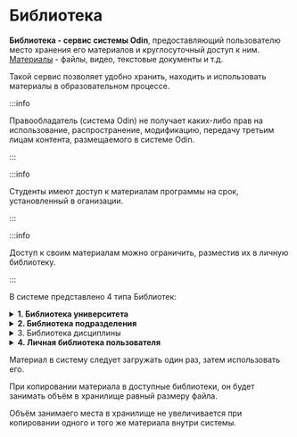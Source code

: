 # Библиотека

**Библиотека - сервис системы Odin**, предоставляющий пользователю место хранения его материалов и круглосуточный доступ к ним. [Материалы](materialy/) - файлы, видео, текстовые документы и т.д.

Такой сервис позволяет удобно хранить, находить и  использовать материалы в образовательном процессе.

:::info

Правообладатель (система Odin) не получает каких-либо прав на использование, распространение, модификацию, передачу третьим лицам контента, размещаемого в системе Odin.

:::

:::info

Студенты имеют доступ к материалам программы на срок, установленный в оганизации.

:::

:::info

Доступ к своим материалам можно ограничить, разместив их в личную библиотеку.

:::

В системе представлено 4 типа Библиотек:

<details>

<summary><strong>1. Библиотека университета</strong></summary>

Библиотека вуза одна. Доступна каждому, но только в рамках своего университета.

В эту библиотеку можно добавить общедоступные материалы.

<img src="../../.gitbook/assets/Screenshot_460.png" alt="" data-size="original">

</details>

<details>

<summary><strong>2. Библиотека подразделения</strong></summary>

Для каждом [подразделения](../../struktura/podrazdelenie.md) в Odin предусмотрена своя библиотека. [Материалы](materialy/) видят все, кто входит в это подразделение.

<img src="../../.gitbook/assets/Screenshot_461.png" alt="" data-size="original">

</details>

<details>

<summary>3. Библиотека дисциплины</summary>

Библиотека  доступна только участникам  конкретной Дисциплины. Вы можете заранее добавить в библиотеку дисциплины [материалы](materialy/) и затем использовать их при создании Активностей.

Дополнительно в библиотеку дисциплины могут быть добавлены любые полезные   для студентов материалы, которые не  изучаются в рамках [Активностей](../../struktura/aktivnosti/). Например, электронные книги по программе.

Все материалы  используемые  при создании [Активности](../../struktura/aktivnosti/), в библиотеке дисциплины автоматически  попадают в  каталог "Материалы из образовательных активностей". Для группировки других материалов можно создать новые папки.

![](../../.gitbook/assets/Screenshot\_791.png)

</details>

<details>

<summary><strong>4. Личная библиотека пользователя</strong></summary>

Личная Библиотека доступна только самому пользователю. В ней можно выбрать любую доступную пользователю библиотеку из списка.

<img src="../../.gitbook/assets/Screenshot_458.png" alt="" data-size="original">

Материалы из личной библиотеки доступны только вам, их не видят другие пользователи системы.

Материалы из личной библиотеки можно использовать при создании [активности](../../struktura/aktivnosti/). Тогда они попадут в библиотеку дисциплины и станут доступны всем, у кого есть доступ к дисциплине.

</details>

Материал в систему следует загружать один раз, затем использовать его.

При копировании материала в  доступные библиотеки, он будет занимать объём в хранилище равный размеру файла.

Объём занимаего места  в хранилище не увеличивается при копировании одного и того же материала внутри системы.
